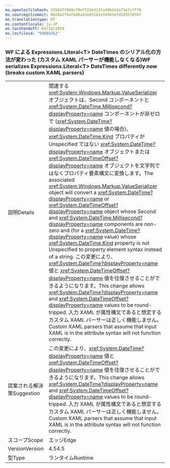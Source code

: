 ```yaml
---
ms.openlocfilehash: 335647f899c79eff22e313fa40b2e2a73e7cfff0
ms.sourcegitcommit: 0be8a279af6d8a43e03141e349d3efd5d35f8767
ms.translationtype: HT
ms.contentlocale: ja-JP
ms.lasthandoff: 04/18/2019
ms.locfileid: "59804352"
---
```

### <a name="wf-serializes-expressionsliteralt-datetimes-differently-now-breaks-custom-xaml-parsers"></a><span data-ttu-id="7da8c-101">WF による Expressions.Literal\<T> DateTimes のシリアル化の方法が変わった (カスタム XAML パーサーが機能しなくなる)</span><span class="sxs-lookup"><span data-stu-id="7da8c-101">WF serializes Expressions.Literal\<T> DateTimes differently now (breaks custom XAML parsers)</span></span>

|   |   |
|---|---|
|<span data-ttu-id="7da8c-102">説明</span><span class="sxs-lookup"><span data-stu-id="7da8c-102">Details</span></span>|<span data-ttu-id="7da8c-103">関連する <xref:System.Windows.Markup.ValueSerializer> オブジェクトは、Second コンポーネントと <xref:System.DateTime.Millisecond?displayProperty=name> コンポーネントが非ゼロで (<xref:System.DateTime?displayProperty=name> 値の場合)、<xref:System.DateTime.Kind> プロパティが Unspecified ではない <xref:System.DateTime?displayProperty=name> オブジェクトまたは <xref:System.DateTimeOffset?displayProperty=name> オブジェクトを文字列ではなくプロパティ要素構文に変換します。</span><span class="sxs-lookup"><span data-stu-id="7da8c-103">The associated <xref:System.Windows.Markup.ValueSerializer> object will convert a <xref:System.DateTime?displayProperty=name> or <xref:System.DateTimeOffset?displayProperty=name> object whose Second and <xref:System.DateTime.Millisecond?displayProperty=name> components are non-zero and (for a <xref:System.DateTime?displayProperty=name> value) whose <xref:System.DateTime.Kind> property is not Unspecified to property element syntax instead of a string.</span></span> <span data-ttu-id="7da8c-104">この変更により、<xref:System.DateTime?displayProperty=name> 値と <xref:System.DateTimeOffset?displayProperty=name> 値を往復させることができるようになります。</span><span class="sxs-lookup"><span data-stu-id="7da8c-104">This change allows <xref:System.DateTime?displayProperty=name> and <xref:System.DateTimeOffset?displayProperty=name> values to be round-tripped.</span></span> <span data-ttu-id="7da8c-105">入力 XAML が属性構文であると想定するカスタム XAML パーサーは正しく機能しません。</span><span class="sxs-lookup"><span data-stu-id="7da8c-105">Custom XAML parsers that assume that input XAML is in the attribute syntax will not function correctly.</span></span>|
|<span data-ttu-id="7da8c-106">提案される解決策</span><span class="sxs-lookup"><span data-stu-id="7da8c-106">Suggestion</span></span>|<span data-ttu-id="7da8c-107">この変更により、<xref:System.DateTime?displayProperty=name> 値と <xref:System.DateTimeOffset?displayProperty=name> 値を往復させることができるようになります。</span><span class="sxs-lookup"><span data-stu-id="7da8c-107">This change allows <xref:System.DateTime?displayProperty=name> and <xref:System.DateTimeOffset?displayProperty=name> values to be round-tripped.</span></span> <span data-ttu-id="7da8c-108">入力 XAML が属性構文であると想定するカスタム XAML パーサーは正しく機能しません。</span><span class="sxs-lookup"><span data-stu-id="7da8c-108">Custom XAML parsers that assume that input XAML is in the attribute syntax will not function correctly.</span></span>|
|<span data-ttu-id="7da8c-109">スコープ</span><span class="sxs-lookup"><span data-stu-id="7da8c-109">Scope</span></span>|<span data-ttu-id="7da8c-110">エッジ</span><span class="sxs-lookup"><span data-stu-id="7da8c-110">Edge</span></span>|
|<span data-ttu-id="7da8c-111">Version</span><span class="sxs-lookup"><span data-stu-id="7da8c-111">Version</span></span>|<span data-ttu-id="7da8c-112">4.5</span><span class="sxs-lookup"><span data-stu-id="7da8c-112">4.5</span></span>|
|<span data-ttu-id="7da8c-113">型</span><span class="sxs-lookup"><span data-stu-id="7da8c-113">Type</span></span>|<span data-ttu-id="7da8c-114">ランタイム</span><span class="sxs-lookup"><span data-stu-id="7da8c-114">Runtime</span></span>|
